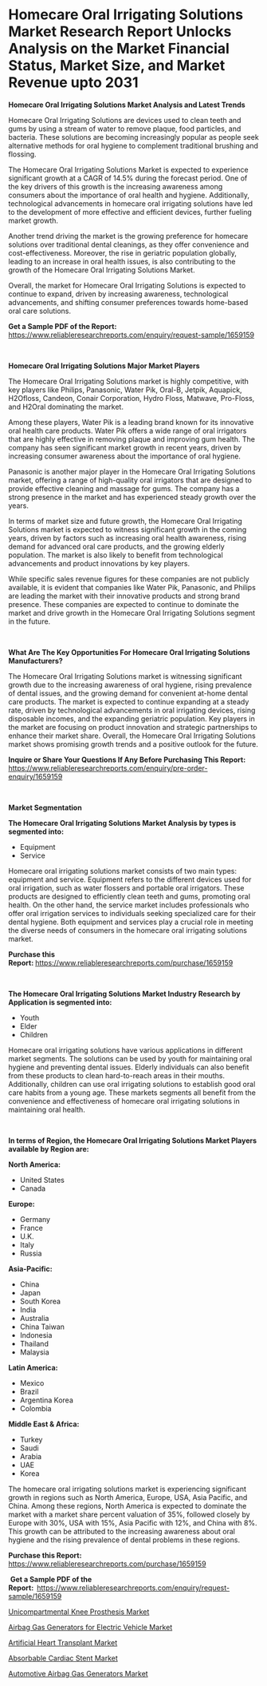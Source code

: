 <p><h1>Homecare Oral Irrigating Solutions Market Research Report Unlocks Analysis on the Market Financial Status, Market Size, and Market Revenue upto 2031</h1></p><p><strong>Homecare Oral Irrigating Solutions Market Analysis and Latest Trends</strong></p>
<p><p>Homecare Oral Irrigating Solutions are devices used to clean teeth and gums by using a stream of water to remove plaque, food particles, and bacteria. These solutions are becoming increasingly popular as people seek alternative methods for oral hygiene to complement traditional brushing and flossing.</p><p>The Homecare Oral Irrigating Solutions Market is expected to experience significant growth at a CAGR of 14.5% during the forecast period. One of the key drivers of this growth is the increasing awareness among consumers about the importance of oral health and hygiene. Additionally, technological advancements in homecare oral irrigating solutions have led to the development of more effective and efficient devices, further fueling market growth.</p><p>Another trend driving the market is the growing preference for homecare solutions over traditional dental cleanings, as they offer convenience and cost-effectiveness. Moreover, the rise in geriatric population globally, leading to an increase in oral health issues, is also contributing to the growth of the Homecare Oral Irrigating Solutions Market.</p><p>Overall, the market for Homecare Oral Irrigating Solutions is expected to continue to expand, driven by increasing awareness, technological advancements, and shifting consumer preferences towards home-based oral care solutions.</p></p>
<p><strong>Get a Sample PDF of the Report:&nbsp;</strong> <a href="https://www.reliableresearchreports.com/enquiry/request-sample/1659159">https://www.reliableresearchreports.com/enquiry/request-sample/1659159</a></p>
<p>&nbsp;</p>
<p><strong>Homecare Oral Irrigating Solutions Major Market Players</strong></p>
<p><p>The Homecare Oral Irrigating Solutions market is highly competitive, with key players like Philips, Panasonic, Water Pik, Oral-B, Jetpik, Aquapick, H2Ofloss, Candeon, Conair Corporation, Hydro Floss, Matwave, Pro-Floss, and H2Oral dominating the market. </p><p>Among these players, Water Pik is a leading brand known for its innovative oral health care products. Water Pik offers a wide range of oral irrigators that are highly effective in removing plaque and improving gum health. The company has seen significant market growth in recent years, driven by increasing consumer awareness about the importance of oral hygiene.</p><p>Panasonic is another major player in the Homecare Oral Irrigating Solutions market, offering a range of high-quality oral irrigators that are designed to provide effective cleaning and massage for gums. The company has a strong presence in the market and has experienced steady growth over the years.</p><p>In terms of market size and future growth, the Homecare Oral Irrigating Solutions market is expected to witness significant growth in the coming years, driven by factors such as increasing oral health awareness, rising demand for advanced oral care products, and the growing elderly population. The market is also likely to benefit from technological advancements and product innovations by key players.</p><p>While specific sales revenue figures for these companies are not publicly available, it is evident that companies like Water Pik, Panasonic, and Philips are leading the market with their innovative products and strong brand presence. These companies are expected to continue to dominate the market and drive growth in the Homecare Oral Irrigating Solutions segment in the future.</p></p>
<p>&nbsp;</p>
<p><strong>What Are The Key Opportunities For Homecare Oral Irrigating Solutions Manufacturers?</strong></p>
<p><p>The Homecare Oral Irrigating Solutions market is witnessing significant growth due to the increasing awareness of oral hygiene, rising prevalence of dental issues, and the growing demand for convenient at-home dental care products. The market is expected to continue expanding at a steady rate, driven by technological advancements in oral irrigating devices, rising disposable incomes, and the expanding geriatric population. Key players in the market are focusing on product innovation and strategic partnerships to enhance their market share. Overall, the Homecare Oral Irrigating Solutions market shows promising growth trends and a positive outlook for the future.</p></p>
<p><strong>Inquire or Share Your Questions If Any Before Purchasing This Report:</strong> <a href="https://www.reliableresearchreports.com/enquiry/pre-order-enquiry/1659159">https://www.reliableresearchreports.com/enquiry/pre-order-enquiry/1659159</a></p>
<p>&nbsp;</p>
<p><strong>Market Segmentation</strong></p>
<p><strong>The Homecare Oral Irrigating Solutions Market Analysis by types is segmented into:</strong></p>
<p><ul><li>Equipment</li><li>Service</li></ul></p>
<p><p>Homecare oral irrigating solutions market consists of two main types: equipment and service. Equipment refers to the different devices used for oral irrigation, such as water flossers and portable oral irrigators. These products are designed to efficiently clean teeth and gums, promoting oral health. On the other hand, the service market includes professionals who offer oral irrigation services to individuals seeking specialized care for their dental hygiene. Both equipment and services play a crucial role in meeting the diverse needs of consumers in the homecare oral irrigating solutions market.</p></p>
<p><strong>Purchase this Report:&nbsp;</strong><a href="https://www.reliableresearchreports.com/purchase/1659159">https://www.reliableresearchreports.com/purchase/1659159</a></p>
<p>&nbsp;</p>
<p><strong>The Homecare Oral Irrigating Solutions Market Industry Research by Application is segmented into:</strong></p>
<p><ul><li>Youth</li><li>Elder</li><li>Children</li></ul></p>
<p><p>Homecare oral irrigating solutions have various applications in different market segments. The solutions can be used by youth for maintaining oral hygiene and preventing dental issues. Elderly individuals can also benefit from these products to clean hard-to-reach areas in their mouths. Additionally, children can use oral irrigating solutions to establish good oral care habits from a young age. These markets segments all benefit from the convenience and effectiveness of homecare oral irrigating solutions in maintaining oral health.</p></p>
<p>&nbsp;</p>
<p><strong>In terms of Region, the Homecare Oral Irrigating Solutions Market Players available by Region are:</strong></p>
<p>
    <p> <strong> North America: </strong>
        <ul>
            <li>United States</li>
            <li>Canada</li>
        </ul>
        </p> 
    <p> <strong> Europe: </strong>
        <ul>
            <li>Germany</li>
            <li>France</li>
            <li>U.K.</li>
            <li>Italy</li>
            <li>Russia</li>
        </ul>
        </p> 
    <p> <strong> Asia-Pacific: </strong>
        <ul>
            <li>China</li>
            <li>Japan</li>
            <li>South Korea</li>
            <li>India</li>
            <li>Australia</li>
            <li>China Taiwan</li>
            <li>Indonesia</li>
            <li>Thailand</li>
            <li>Malaysia</li>
        </ul>
        </p> 
    <p> <strong> Latin America: </strong>
        <ul>
            <li>Mexico</li>
            <li>Brazil</li>
            <li>Argentina Korea</li>
            <li>Colombia</li>
        </ul>
        </p> 
    <p> <strong> Middle East & Africa: </strong>
        <ul>
            <li>Turkey</li>
            <li>Saudi</li>
            <li>Arabia</li>
            <li>UAE</li>
            <li>Korea</li>
        </ul>
    </p>
    </p>
<p><p>The homecare oral irrigating solutions market is experiencing significant growth in regions such as North America, Europe, USA, Asia Pacific, and China. Among these regions, North America is expected to dominate the market with a market share percent valuation of 35%, followed closely by Europe with 30%, USA with 15%, Asia Pacific with 12%, and China with 8%. This growth can be attributed to the increasing awareness about oral hygiene and the rising prevalence of dental problems in these regions.</p></p>
<p><strong>Purchase this Report: </strong><a href="https://www.reliableresearchreports.com/purchase/1659159">https://www.reliableresearchreports.com/purchase/1659159</a></p>
<p>&nbsp;<strong>Get a Sample PDF of the Report:&nbsp;&nbsp;</strong><a href="https://www.reliableresearchreports.com/enquiry/request-sample/1659159">https://www.reliableresearchreports.com/enquiry/request-sample/1659159</a></p>
<p><strong></strong></p>
<p><p><a href="https://medium.com/@itzelheller546/unicompartmental-knee-prosthesis-market-the-key-to-successful-business-strategy-forecast-till-2031-a05e8b5bcd9f">Unicompartmental Knee Prosthesis Market</a></p><p><a href="https://github.com/Whitneyboyettebo9kiw7yr13/Market-Research-Report-List-1/blob/main/airbag-gas-generators-for-electric-vehicle-market.md">Airbag Gas Generators for Electric Vehicle Market</a></p><p><a href="https://medium.com/@itzelheller546/artificial-heart-transplant-market-comprehensive-assessment-by-type-application-and-geography-21afe5e2c034">Artificial Heart Transplant Market</a></p><p><a href="https://medium.com/@itzelheller546/absorbable-cardiac-stent-market-size-reveals-the-best-marketing-channels-in-global-industry-49ab625ceb46">Absorbable Cardiac Stent Market</a></p><p><a href="https://github.com/sonuprakash1/Market-Research-Report-List-1/blob/main/automotive-airbag-gas-generators-market.md">Automotive Airbag Gas Generators Market</a></p></p>